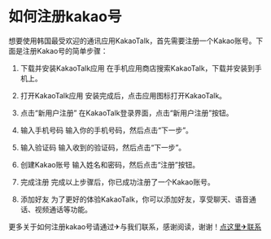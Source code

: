 # 如何注册kakao号

想要使用韩国最受欢迎的通讯应用KakaoTalk，首先需要注册一个Kakao账号。下面是注册Kakao号的简单步骤：

1. 下载并安装KakaoTalk应用
   在手机应用商店搜索KakaoTalk，下载并安装到手机上。

2. 打开KakaoTalk应用
   安装完成后，点击应用图标打开KakaoTalk。

3. 点击“新用户注册”
   在KakaoTalk登录界面，点击“新用户注册”按钮。

4. 输入手机号码
   输入你的手机号码，然后点击“下一步”。

5. 输入验证码
   输入收到的验证码，然后点击“下一步”。

6. 创建Kakao账号
   输入姓名和密码，然后点击“注册”按钮。

7. 完成注册
   完成以上步骤后，你已成功注册了一个Kakao账号。

8. 添加好友
   为了更好的体验KakaoTalk，你可以添加好友，享受聊天、语音通话、视频通话等功能。

更多关于如何注册kakao号请通过✈与我们联系，感谢阅读，谢谢！[点这里✈联系](https://b.k02.cc)